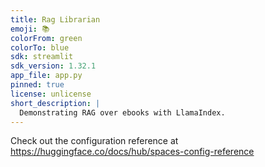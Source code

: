 ```yaml
---
title: Rag Librarian
emoji: 📚
colorFrom: green
colorTo: blue
sdk: streamlit
sdk_version: 1.32.1
app_file: app.py
pinned: true
license: unlicense
short_description: |
  Demonstrating RAG over ebooks with LlamaIndex.
---
```


Check out the configuration reference at https://huggingface.co/docs/hub/spaces-config-reference
